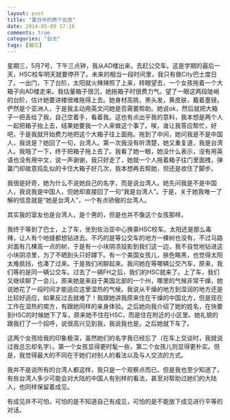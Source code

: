 ```yaml
---
layout: post
title: "夏日中的两个女孩"
date: 2014-05-09 17:16
comments: true
categories: "日志"
tags: [偏见]
---
```

星期三，5月7号，下午三点钟，我从AD楼出来，去赶公交车。这是学期的最后一天，HSC校车明天就要停开了。未来的相当一段时间里，我只有做City巴士度日了。一出门，下了台阶，太阳就火辣辣照了上来，转眼望去，一个女孩拖着一个大箱子向AD楼走来。我估量箱子很沉，她拖箱子时很费力气。望了一眼这两段陡峭的台阶，估计她要进楼很难拖得上去。她身材高挑，黑头发，黄皮肤，戴着墨镜，俨然是个亚洲人，于是我主动用英文问她是否需要帮助。她说ok，然后就把大箱子一把丢给了我，自己空着手，看着我。这也有点出乎我的意料，我本想是两个人一起把箱子抬上去，结果她要我一个人来做这个事了。唉，谁让我答应帮忙，好吧，于是我就开始费力地把这个大箱子往上面拖。拖到了中间，她问我是不是中国人，我说是？她回了一句，台湾人。第一次我没有听清楚，她又重复道，我是台湾人。我哦了一下，终于把箱子拖上去了。我看了她一眼，她没什么表示，没有用英语也没有用中文，说一声谢谢，我只好走了，她就一个人拖着箱子往门里面拽，弹簧门却故意捣乱似的卡住大箱子好几次，我本想再去帮她，但还是收住了脚步。  

我很是好奇，她为什么不说她自己的名字，而是说台湾人。她先问我是不是中国人，我说我是中国人，但她却直接回了一句“我是台湾人”。于是，关于她我唯一了解的信息就是“她是台湾人”，一个有点骄傲的台湾人。  

其实我的室友也是台湾人，是个男的，但是也并不像这个女孩那样。  

我终于等到了巴士，上了车，坐到佐治亚中心换乘HSC校车。太阳还是那么毒辣，让人有个地缝都想钻进去。不巧的是等公交车的地方一棵树也没有，不过马路对面有几棵高一点的树，于是有一小块阴凉投影到我们这一边，我不自觉地钻进这小块阴凉里，为了不晒到头只好蹲下。有一个美国女孩儿，肤色略黑，也觉得太阳太难抵挡，也凑了过来。于是我们闲聊起来。我问她在等哪辆公交汽车，原来，我们等的是同一辆公交车。过去了一辆FH之后，我们的HSC就来了。上了车，我们又继续聊了一会儿，原来她是来自于美国北部的一个州，哪里的气候非常干燥，她说她花了一段时间才能适应这里湿热的气候。我说从干燥的地方到湿润的地方还是比较好适应，如果反过去就难了！我跟她讲我原来住在干燥的中国北方，但是现在工作在湿热的南方，有跟她同样的亲身体验。之后她向我介绍了她的姓名，在快要到HSC的时候她下了车，原来她不住在HSC，而是住在附近的小区里。她礼貌的跟我打了一个招呼，说很高兴见到我，我说我也是。之后她就下车了。  

这两个女孩给我的印象极深，虽然她们的名字我已经忘了（在车上交谈时，我就说过我总忘却名字）。第一个女孩显得更时髦一些，第二个女孩儿则显得更朴实。但是，我觉得最大的不同在于她们对别人的看法以及与人交流的方式。  

我并不是说所有的台湾人都这样，我只是一个观察点而已。但是我也至少知道了，有些台湾人多少可能会对大陆的中国人有别样的看法，甚至对帮助过她们的大陆人，也同样保留着成见。  

有成见并不可怕，可怕的是不知道自己有成见，可怕的是不能放下成见进行平等的对话。  
